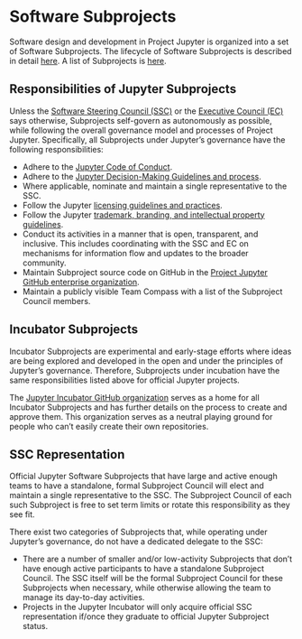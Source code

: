# Software Subprojects

Software design and development in Project Jupyter is organized into a set of Software Subprojects. The lifecycle of Software Subprojects is described in detail [here](newsubprojects.md). A list of Subprojects is [here](./list_of_subprojects.md).

## Responsibilities of Jupyter Subprojects

Unless the [Software Steering Council (SSC)](./software_steering_council.md) or the [Executive Council (EC)](./executive_council.md) says otherwise, Subprojects self-govern as autonomously as possible, while following the overall governance model and processes of Project Jupyter. Specifically, all Subprojects under Jupyter’s governance have the following responsibilities:

- Adhere to the [Jupyter Code of Conduct](./conduct/code_of_conduct.md).
- Adhere to the [Jupyter Decision-Making Guidelines and process](decision_making.md).
- Where applicable, nominate and maintain a single representative to the SSC.
- Follow the Jupyter [licensing guidelines and practices](./projectlicense.md).
- Follow the Jupyter [trademark, branding, and intellectual property guidelines](./trademarks.md).
- Conduct its activities in a manner that is open, transparent, and inclusive. This includes coordinating with the SSC and EC on mechanisms for information flow and updates to the broader community.
- Maintain Subproject source code on GitHub in the [Project Jupyter GitHub enterprise organization](https://github.com/enterprises/jupyter).
- Maintain a publicly visible Team Compass with a list of the Subproject Council members.

## Incubator Subprojects

Incubator Subprojects are experimental and early-stage efforts where ideas are being explored and developed in the open and under the principles of Jupyter’s governance.  Therefore, Subprojects under incubation have the same responsibilities listed above for official Jupyter projects.

The [Jupyter Incubator GitHub organization](https://github.com/jupyter-incubator) serves as a home for all Incubator Subprojects and has further details on the process to create and approve them. This organization serves as a neutral playing ground for people who can’t easily create their own repositories.

## SSC Representation

Official Jupyter Software Subprojects that have large and active enough teams to have a standalone, formal Subproject Council will elect and maintain a single representative to the SSC. The Subproject Council of each such Subproject is free to set term limits or rotate this responsibility as they see fit.

There exist two categories of Subprojects that, while operating under Jupyter’s governance, do not have a dedicated delegate to the SSC:

- There are a number of smaller and/or low-activity Subprojects that don’t have enough active participants to have a standalone Subproject Council. The SSC itself will be the formal Subproject Council for these Subprojects when necessary, while otherwise allowing the team to manage its day-to-day activities.
- Projects in the Jupyter Incubator will only acquire official SSC representation if/once they graduate to official Jupyter Subproject status.
